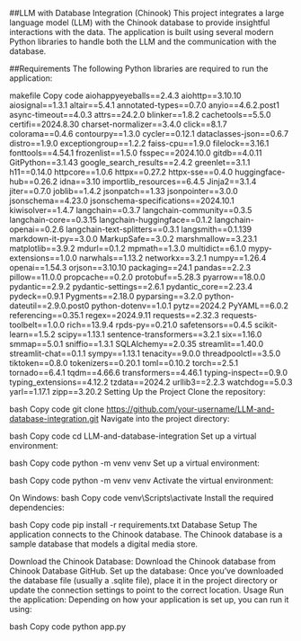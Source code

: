 ##LLM with Database Integration (Chinook)
This project integrates a large language model (LLM) with the Chinook database to provide insightful interactions with the data.
The application is built using several modern Python libraries to handle both the LLM and the communication with the database.

##Requirements
The following Python libraries are required to run the application:

makefile
Copy code
aiohappyeyeballs==2.4.3
aiohttp==3.10.10
aiosignal==1.3.1
altair==5.4.1
annotated-types==0.7.0
anyio==4.6.2.post1
async-timeout==4.0.3
attrs==24.2.0
blinker==1.8.2
cachetools==5.5.0
certifi==2024.8.30
charset-normalizer==3.4.0
click==8.1.7
colorama==0.4.6
contourpy==1.3.0
cycler==0.12.1
dataclasses-json==0.6.7
distro==1.9.0
exceptiongroup==1.2.2
faiss-cpu==1.9.0
filelock==3.16.1
fonttools==4.54.1
frozenlist==1.5.0
fsspec==2024.10.0
gitdb==4.0.11
GitPython==3.1.43
google_search_results==2.4.2
greenlet==3.1.1
h11==0.14.0
httpcore==1.0.6
httpx==0.27.2
httpx-sse==0.4.0
huggingface-hub==0.26.2
idna==3.10
importlib_resources==6.4.5
Jinja2==3.1.4
jiter==0.7.0
joblib==1.4.2
jsonpatch==1.33
jsonpointer==3.0.0
jsonschema==4.23.0
jsonschema-specifications==2024.10.1
kiwisolver==1.4.7
langchain==0.3.7
langchain-community==0.3.5
langchain-core==0.3.15
langchain-huggingface==0.1.2
langchain-openai==0.2.6
langchain-text-splitters==0.3.1
langsmith==0.1.139
markdown-it-py==3.0.0
MarkupSafe==3.0.2
marshmallow==3.23.1
matplotlib==3.9.2
mdurl==0.1.2
mpmath==1.3.0
multidict==6.1.0
mypy-extensions==1.0.0
narwhals==1.13.2
networkx==3.2.1
numpy==1.26.4
openai==1.54.3
orjson==3.10.10
packaging==24.1
pandas==2.2.3
pillow==11.0.0
propcache==0.2.0
protobuf==5.28.3
pyarrow==18.0.0
pydantic==2.9.2
pydantic-settings==2.6.1
pydantic_core==2.23.4
pydeck==0.9.1
Pygments==2.18.0
pyparsing==3.2.0
python-dateutil==2.9.0.post0
python-dotenv==1.0.1
pytz==2024.2
PyYAML==6.0.2
referencing==0.35.1
regex==2024.9.11
requests==2.32.3
requests-toolbelt==1.0.0
rich==13.9.4
rpds-py==0.21.0
safetensors==0.4.5
scikit-learn==1.5.2
scipy==1.13.1
sentence-transformers==3.2.1
six==1.16.0
smmap==5.0.1
sniffio==1.3.1
SQLAlchemy==2.0.35
streamlit==1.40.0
streamlit-chat==0.1.1
sympy==1.13.1
tenacity==9.0.0
threadpoolctl==3.5.0
tiktoken==0.8.0
tokenizers==0.20.1
toml==0.10.2
torch==2.5.1
tornado==6.4.1
tqdm==4.66.6
transformers==4.46.1
typing-inspect==0.9.0
typing_extensions==4.12.2
tzdata==2024.2
urllib3==2.2.3
watchdog==5.0.3
yarl==1.17.1
zipp==3.20.2
Setting Up the Project
Clone the repository:

bash
Copy code
git clone https://github.com/your-username/LLM-and-database-integration.git
Navigate into the project directory:

bash
Copy code
cd LLM-and-database-integration
Set up a virtual environment:

bash
Copy code
python -m venv venv
Set up a virtual environment:

bash
Copy code
python -m venv venv
Activate the virtual environment:

On Windows:
bash
Copy code
venv\Scripts\activate
Install the required dependencies:

bash
Copy code
pip install -r requirements.txt
Database Setup
The application connects to the Chinook database. The Chinook database is a sample database that models a digital media store.

Download the Chinook Database:
Download the Chinook database from Chinook Database GitHub.
Set up the database:
Once you’ve downloaded the database file (usually a .sqlite file), place it in the project directory or update the connection settings to point to the correct location.
Usage
Run the application: Depending on how your application is set up, you can run it using:

bash
Copy code
python app.py
